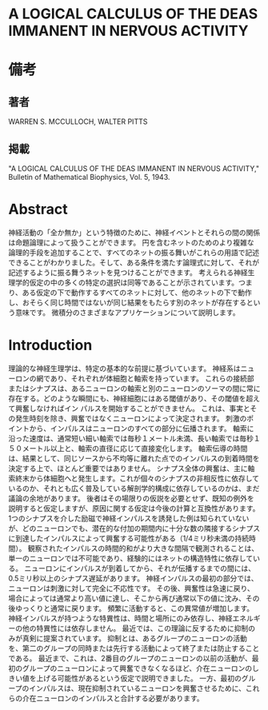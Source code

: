 # A LOGICAL CALCULUS OF THE DEAS IMMANENT IN NERVOUS ACTIVITY

# 備考
## 著者
WARREN S. MCCULLOCH, WALTER PITTS

## 掲載
"A LOGICAL CALCULUS OF THE DEAS IMMANENT IN NERVOUS ACTIVITY," Bulletin of Mathematical Biophysics, Vol. 5, 1943.

# Abstract
神経活動の「全か無か」という特徴のために、神経イベントとそれらの間の関係は命題論理によって扱うことができます。
円を含むネットのためのより複雑な論理的手段を追加することで、すべてのネットの振る舞いがこれらの用語で記述できることがわかりました。そして、ある条件を満たす論理式に対して、それが記述するように振る舞うネットを見つけることができます。
考えられる神経生理学的仮定の中の多くの特定の選択は同等であることが示されています。つまり、ある仮定の下で動作するすべてのネットに対して、他のネットの下で動作し、おそらく同じ時間ではないが同じ結果をもたらす別のネットが存在するという意味です。
微積分のさまざまなアプリケーションについて説明します。

# Introduction
理論的な神経生理学は、特定の基本的な前提に基づいています。
神経系はニューロンの網であり、それぞれが体細胞と軸索を持っています。
これらの接続部またはシナプスは、あるニューロンの軸索と別のニューロンのソーマの間に常に存在する。どのような瞬間にも、神経細胞にはある閾値があり、その閾値を超えて興奮しなければイン パルスを開始することができません。
これは、事実とその発生時刻を除き、興奮ではなくニューロンによって決定されます。
刺激のポイントから、インパルスはニューロンのすべての部分に伝播されます。
軸索に沿った速度は、通常短い細い軸索では毎秒１メートル未満、長い軸索では毎秒１５０メートル以上と、軸索の直径に応じて直接変化します。
軸索伝導の時間は、結果として、同じソースから不均等に離れた点でのインパルスの到着時間を決定する上で、ほとんど重要ではありません。
シナプス全体の興奮は、主に軸索終末から体細胞へと発生します。これが個々のシナプスの非相反性に依存しているのか、それとも広く普及している解剖学的構成に依存しているのかは、まだ議論の余地があります。
後者はその場限りの仮説を必要とせず、既知の例外を説明すると仮定しますが、原因に関する仮定は今後の計算と互換性があります。
1つのシナプスを介した励磁で神経インパルスを誘発した例は知られていないが、どのニューロンでも、潜在的な付加の期間内に十分な数の隣接するシナプスに到達したインパルスによって興奮する可能性がある（1/4ミリ秒未満の持続時間）。
観察されたインパルスの時間的和がより大きな間隔で観測されることは、単一のニューロンでは不可能であり、経験的にはネットの構造特性に依存している。
ニューロンにインパルスが到着してから、それが伝播するまでの間には、0.5ミリ秒以上のシナプス遅延があります。
神経インパルスの最初の部分では、ニューロンは刺激に対して完全に不応性です。
その後、興奮性は急速に戻り、場合によっては通常より高い値に達し、そこから再び通常以下の値に沈み、その後ゆっくりと通常に戻ります。
頻繁に活動すると、この異常値が増加します。
神経インパルスが持つような特異性は、時間と場所にのみ依存し、神経エネルギーの他の特異性には依存しません。
最近では、この理論に反するために抑制のみが真剣に提案されています。
抑制とは、あるグループのニューロンの活動を、第二のグループの同時または先行する活動によって終了または防止することである。
最近まで、これは、2番目のグループのニューロンの以前の活動が、最初のグループのニューロンによって興奮できなくなるほど、介在ニューロンのしきい値を上げる可能性があるという仮定で説明できました。
一方、最初のグループのインパルスは、現在抑制されているニューロンを興奮させるために、これらの介在ニューロンのインパルスと合計する必要があります。
